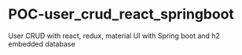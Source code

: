 # POC-user_crud_react_springboot
User CRUD with react, redux, material UI with Spring boot and h2 embedded database
